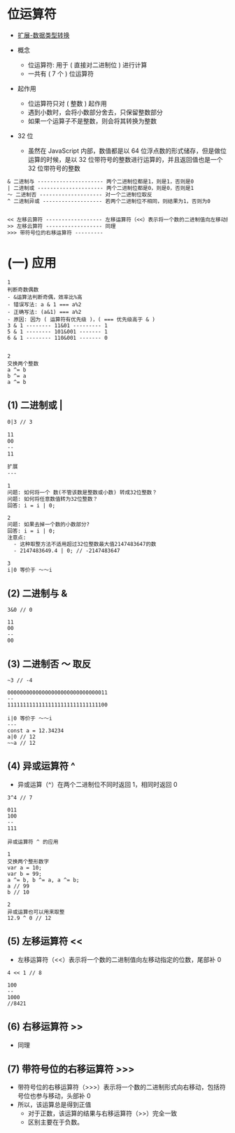 # 位运算符

- [扩展-数据类型转换](https://github.com/woow-wu7/6-penetrate/tree/main/2-FRONTEND/1-JS/4-data-type-conversion)

- 概念
  - 位运算符: 用于 ( 直接对二进制位 ) 进行计算
  - 一共有 ( 7 个 ) 位运算符
- 起作用
  - 位运算符只对 ( 整数 ) 起作用
  - 遇到小数时，会将小数部分舍去，只保留整数部分
  - 如果一个运算子不是整数，则会将其转换为整数
- 32 位
  - 虽然在 JavaScript 内部，数值都是以 64 位浮点数的形式储存，但是做位运算的时候，是以 32 位带符号的整数进行运算的，并且返回值也是一个 32 位带符号的整数

```1
& 二进制与 --------------------- 两个二进制位都是1，则是1，否则是0
| 二进制或 --------------------- 两个二进制位都是0，则是0，否则是1
～ 二进制否 -------------------- 对一个二进制位取反
^ 二进制异或 ------------------- 若两个二进制位不相同，则结果为1，否则为0


<< 左移云算符 ------------------ 左移运算符（<<）表示将一个数的二进制值向左移动指定的位数，尾部补0
>> 左移云算符 ------------------ 同理
>>> 带符号位的右移运算符 ---------
```

# (一) 应用

```
1
判断奇数偶数
- &运算法判断奇偶，效率比%高
- 错误写法: a & 1 === a%2
- 正确写法: (a&1) === a%2
- 原因: 因为 ( 运算符有优先级 )，( === 优先级高于 & )
3 & 1 -------- 11&01 --------- 1
5 & 1 -------- 101&001 ------- 1
6 & 1 -------- 110&001 ------- 0


2
交换两个整数
a ^= b
b ^= a
a ^= b
```

## (1) 二进制或 |

```1
0|3 // 3

11
00
--
11
```

```2
扩展
---

1
问题: 如何将一个 数(不管该数是整数或小数) 转成32位整数？
问题: 如何将任意数值转为32位整数？
回答: i = i | 0;

2
问题: 如果去掉一个数的小数部分?
回答: i = i | 0;
注意点:
  - 这种取整方法不适用超过32位整数最大值2147483647的数
  - 2147483649.4 | 0; // -2147483647

3
i|0 等价于 ～～i
```

## (2) 二进制与 &

```
3&0 // 0

11
00
--
00
```

## (3) 二进制否 ～ 取反

```
~3 // -4

00000000000000000000000000000011
--
11111111111111111111111111111100
```

```
i|0 等价于 ～～i
---
const a = 12.34234
a|0 // 12
~~a // 12
```

## (4) 异或运算符 ^

- 异或运算（^）在两个二进制位不同时返回 1，相同时返回 0

```
3^4 // 7

011
100
--
111
```

```
异或运算符 ^ 的应用

1
交换两个整形数字
var a = 10;
var b = 99;
a ^= b, b ^= a, a ^= b;
a // 99
b // 10

2
异或运算也可以用来取整
12.9 ^ 0 // 12
```

## (5) 左移运算符 <<

- 左移运算符（<<）表示将一个数的二进制值向左移动指定的位数，尾部补 0

```
4 << 1 // 8

100
--
1000
//8421
```

## (6) 右移运算符 >>

- 同理

## (7) 带符号位的右移运算符 >>>

- 带符号位的右移运算符（>>>）表示将一个数的二进制形式向右移动，包括符号位也参与移动，头部补 0
- 所以，该运算总是得到正值
  - 对于正数，该运算的结果与右移运算符（>>）完全一致
  - 区别主要在于负数。
